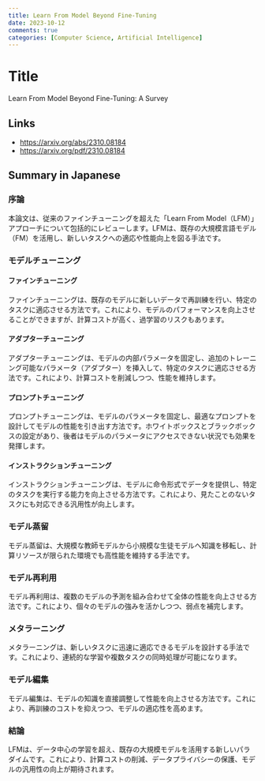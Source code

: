 ```yaml
---
title: Learn From Model Beyond Fine-Tuning
date: 2023-10-12
comments: true
categories: [Computer Science, Artificial Intelligence]
---
```


# Title
Learn From Model Beyond Fine-Tuning: A Survey

## Links
- <https://arxiv.org/abs/2310.08184>
- <https://arxiv.org/pdf/2310.08184>

## Summary in Japanese
### 序論
本論文は、従来のファインチューニングを超えた「Learn From Model（LFM）」アプローチについて包括的にレビューします。LFMは、既存の大規模言語モデル（FM）を活用し、新しいタスクへの適応や性能向上を図る手法です。

### モデルチューニング
#### ファインチューニング
ファインチューニングは、既存のモデルに新しいデータで再訓練を行い、特定のタスクに適応させる方法です。これにより、モデルのパフォーマンスを向上させることができますが、計算コストが高く、過学習のリスクもあります。

#### アダプターチューニング
アダプターチューニングは、モデルの内部パラメータを固定し、追加のトレーニング可能なパラメータ（アダプター）を挿入して、特定のタスクに適応させる方法です。これにより、計算コストを削減しつつ、性能を維持します。

#### プロンプトチューニング
プロンプトチューニングは、モデルのパラメータを固定し、最適なプロンプトを設計してモデルの性能を引き出す方法です。ホワイトボックスとブラックボックスの設定があり、後者はモデルのパラメータにアクセスできない状況でも効果を発揮します。

#### インストラクションチューニング
インストラクションチューニングは、モデルに命令形式でデータを提供し、特定のタスクを実行する能力を向上させる方法です。これにより、見たことのないタスクにも対応できる汎用性が向上します。

### モデル蒸留
モデル蒸留は、大規模な教師モデルから小規模な生徒モデルへ知識を移転し、計算リソースが限られた環境でも高性能を維持する手法です。

### モデル再利用
モデル再利用は、複数のモデルの予測を組み合わせて全体の性能を向上させる方法です。これにより、個々のモデルの強みを活かしつつ、弱点を補完します。

### メタラーニング
メタラーニングは、新しいタスクに迅速に適応できるモデルを設計する手法です。これにより、連続的な学習や複数タスクの同時処理が可能になります。

### モデル編集
モデル編集は、モデルの知識を直接調整して性能を向上させる方法です。これにより、再訓練のコストを抑えつつ、モデルの適応性を高めます。

### 結論
LFMは、データ中心の学習を超え、既存の大規模モデルを活用する新しいパラダイムです。これにより、計算コストの削減、データプライバシーの保護、モデルの汎用性の向上が期待されます。
